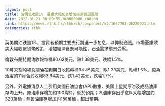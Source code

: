 ```yaml
---
layout: post
title: 油價低收逾1%　憂慮大幅加息增加經濟衰退風險
date: 2022-09-21 06:09:55.000000000 +08:00
link: https://news.rthk.hk/rthk/ch/component/k2/1667703-20220921.htm
categories: rthk
---
```


英美期油跌逾1%，投資者預期主要央行將進一步加息，以抑制通脹。市場憂慮歐美大幅收緊貨幣政策，增加經濟衰退可能性，石油需求前景受壓。

倫敦布蘭特期油收報每桶90.62美元，跌1.38美元，跌幅1.5%。

10月交割的紐約期油在到期日收報每桶84.45美元，跌1.28美元，跌幅1.5%。更為活躍的11月合約收報83.94美元，跌1.42美元，跌幅1.7%。

另外，外電據消息人士引用美國石油協會(API)數據，美國上星期原油及成品油庫存均上升。原油庫存增加約100萬桶，低於預期；汽油庫存出乎意料大幅增加約320萬桶；蒸餾油庫存增加約150萬桶，超出預期。
